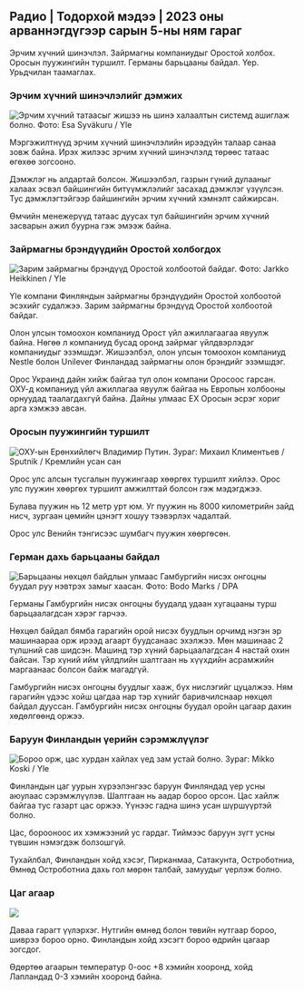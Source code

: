 ## Радио \| Тодорхой мэдээ \| 2023 оны арваннэгдүгээр сарын 5-ны ням гараг

Эрчим хүчний шинэчлэл. Зайрмагны компаниудыг Оростой холбох. Оросын пуужингийн туршилт. Германы барьцааны байдал. Үер. Урьдчилан таамаглах.

### Эрчим хүчний шинэчлэлийг дэмжих

![Эрчим хүчний татаасыг жишээ нь шинэ халаалтын системд ашиглаж болно. Фото: Esa Syväkuru / Yle](https://images.cdn.yle.fi/image/upload/c_crop,h_3349,w_5954,x_0,y_325/ar_1.7777777777777777,c_fill,g_faces,w_06,w_06/d.q_auto:eco/f_auto/fl_lossy/v1676637402/39-107442463ef747ea1acd)

Мэргэжилтнүүд эрчим хүчний шинэчлэлийн ирээдүйн талаар санаа зовж байна. Ирэх жилээс эрчим хүчний шинэчлэлд төрөөс татаас өгөхөө зогсооно.

Дэмжлэг нь алдартай болсон. Жишээлбэл, газрын гүний дулааныг халаах эсвэл байшингийн битүүмжлэлийг засахад дэмжлэг үзүүлсэн. Тус дэмжлэгтэйгээр байшингийн эрчим хүчний хэмнэлт сайжирсан.

Өмчийн менежерүүд татаас дуусах тул байшингийн эрчим хүчний засварын ажил буурна гэж эмээж байна.

### Зайрмагны брэндүүдийн Оростой холбогдох

![Зарим зайрмагны брэндүүд Оростой холбоотой байдаг. Фото: Jarkko Heikkinen / Yle](https://images.cdn.yle.fi/image/upload/c_crop,h_2268,w_4031,x_0,y_0/ar_1.7777777777777777,c_fill,g_faces,h_pr_610/d.q_auto:eco/f_auto/fl_lossy/v1682321321/39-110323664462e3b6fb8b)

Yle компани Финляндын зайрмагны брэндүүдийн Оростой холбоотой эсэхийг судалжээ. Зарим зайрмагны брэндүүд Оростой холбоотой байдаг.

Олон улсын томоохон компаниуд Орост үйл ажиллагаагаа явуулж байна. Нөгөө л компаниуд бусад оронд зайрмаг үйлдвэрлэдэг компаниудыг эзэмшдэг. Жишээлбэл, олон улсын томоохон компаниуд Nestle болон Unilever Финландад зайрмагны олон брэндийг эзэмшдэг.

Орос Украинд дайн хийж байгаа тул олон компани Оросоос гарсан. ОХУ-д компаниуд үйл ажиллагаа явуулж байгаа нь Европын холбооны орнуудад таалагдахгүй байна. Дайны улмаас ЕХ Оросын эсрэг хориг арга хэмжээ авсан.

### Оросын пуужингийн туршилт

![ОХУ-ын Ерөнхийлөгч Владимир Путин. Зураг: Михаил Климентьев / Sputnik / Кремлийн усан сан](https://images.cdn.yle.fi/image/upload/c_crop,h_4519,w_8034,x_16,y_238/ar_1.777777777777777,c_fill,g_01277.0/q_auto:eco/f_auto/fl_lossy/v1678982359/39-108632664133bfc2dc51)

Орос улс алсын тусгалын пуужингаар хөөргөх туршилт хийлээ. Орос улс пуужин хөөргөх туршилт амжилттай болсон гэж мэдэгджээ.

Булава пуужин нь 12 метр урт юм. Уг пуужин нь 8000 километрийн зайд нисч, зургаан цөмийн цэнэгт хошуу тээвэрлэх чадалтай.

Орос улс Венийн тэнгисээс шумбагч пуужин хөөргөсөн.

### Герман дахь барьцааны байдал

![Барьцааны нөхцөл байдлын улмаас Гамбургийн нисэх онгоцны буудал руу нэвтрэх замыг хаасан. Фото: Bodo Marks / DPA](https://images.cdn.yle.fi/image/upload/c_crop,h_2703,w_4806,x_0,y_500/ar_1.777777777777777,c_fill,g_faces,h_1710/prw.q_auto:eco/f_auto/fl_lossy/v1699181525/39-11959676547736ea1bc0)

Германы Гамбургийн нисэх онгоцны буудалд удаан хугацааны турш барьцаалагдсан хэрэг гарчээ.

Нөхцөл байдал бямба гарагийн орой нисэх буудлын орчимд нэгэн эр машинаараа орж ирээд агаарт буудсанаас эхэлжээ. Мөн машинаас 2 түлшний сав шидсэн. Машинд тэр хүний барьцаалагдсан 4 настай охин байсан. Тэр хүний ийм үйлдлийн шалтгаан нь хүүхдийн асрамжийн маргаанаас болсон байж магадгүй.

Гамбургийн нисэх онгоцны буудлыг хааж, бүх нислэгийг цуцалжээ. Ням гарагийн үдээс хойш цагдаа нар тэр хүнийг баривчилснаар нөхцөл байдал дууссан. Гамбургийн нисэх онгоцны буудал оройн цагаар дахин хөдөлгөөнд оржээ.

### Баруун Финландын үерийн сэрэмжлүүлэг

![Бороо орж, цас хурдан хайлах үед зам устай болно. Зураг: Mikko Koski / Yle](https://images.cdn.yle.fi/image/upload/c_crop,h_3078,w_5472,x_0,y_218/ar_1.7777777777777777,c_fill,g_faces,h_pr_610/d.q_auto:eco/f_auto/fl_lossy/v1697618867/39-11828126521489e76d51)

Финландын цаг уурын хүрээлэнгээс баруун Финляндад үер усны аюулаас сэрэмжлүүлэв. Шалтгаан нь аадар бороо орсон. Цас хайлж байгаа тус газарт цас оржээ. Үүнээс гадна шинэ усан шүршүүртэй болно.

Цас, борооноос их хэмжээний ус гардаг. Тиймээс баруун зүгт усны түвшин нэмэгдэж болзошгүй.

Тухайлбал, Финландын хойд хэсэг, Пирканмаа, Сатакунта, Остроботниа, Өмнөд Остроботниа дахь гол мөрөн талбай, замуудыг үерлэж болно.

### Цаг агаар

![](https://images.cdn.yle.fi/image/upload/c_crop,h_1080,w_1919,x_0,y_0/ar_1.7777777777777777,c_fill,g_faces,h_675,w_1200/d/eqf_auto/fl_lossy/v1699200945/39-11960206547bf95c98f5)

Даваа гарагт үүлэрхэг. Нутгийн өмнөд болон төвийн нутгаар бороо, шиврээ бороо орно. Финландын хойд хэсэгт бороо өдрийн цагаар зогсдог.

Өдөртөө агаарын температур 0-оос +8 хэмийн хооронд, хойд Лапландад 0-3 хэмийн хооронд байна.